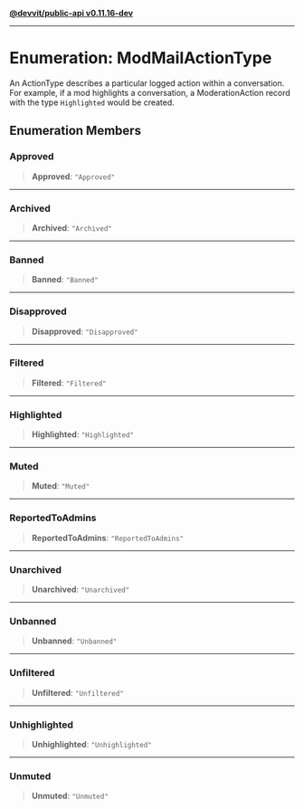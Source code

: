 [**@devvit/public-api v0.11.16-dev**](../../README.md)

---

# Enumeration: ModMailActionType

An ActionType describes a particular logged action within a conversation. For example,
if a mod highlights a conversation, a ModerationAction record with the type `Highlighted`
would be created.

## Enumeration Members

<a id="approved"></a>

### Approved

> **Approved**: `"Approved"`

---

<a id="archived"></a>

### Archived

> **Archived**: `"Archived"`

---

<a id="banned"></a>

### Banned

> **Banned**: `"Banned"`

---

<a id="disapproved"></a>

### Disapproved

> **Disapproved**: `"Disapproved"`

---

<a id="filtered"></a>

### Filtered

> **Filtered**: `"Filtered"`

---

<a id="highlighted"></a>

### Highlighted

> **Highlighted**: `"Highlighted"`

---

<a id="muted"></a>

### Muted

> **Muted**: `"Muted"`

---

<a id="reportedtoadmins"></a>

### ReportedToAdmins

> **ReportedToAdmins**: `"ReportedToAdmins"`

---

<a id="unarchived"></a>

### Unarchived

> **Unarchived**: `"Unarchived"`

---

<a id="unbanned"></a>

### Unbanned

> **Unbanned**: `"Unbanned"`

---

<a id="unfiltered"></a>

### Unfiltered

> **Unfiltered**: `"Unfiltered"`

---

<a id="unhighlighted"></a>

### Unhighlighted

> **Unhighlighted**: `"Unhighlighted"`

---

<a id="unmuted"></a>

### Unmuted

> **Unmuted**: `"Unmuted"`
